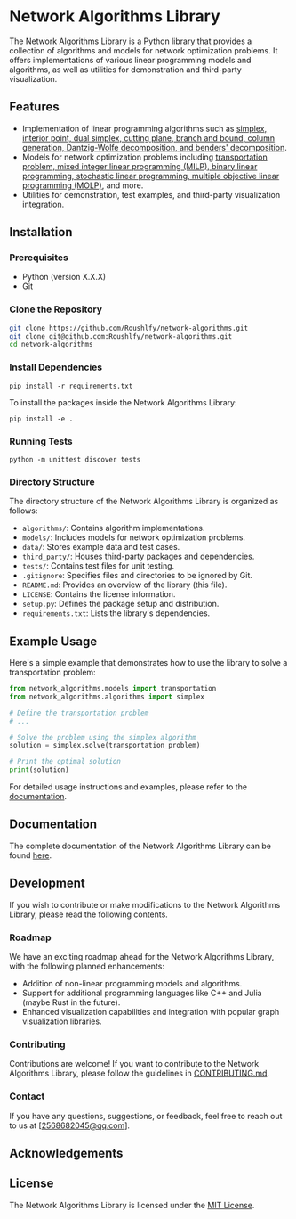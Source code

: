 # Network Algorithms Library

The Network Algorithms Library is a Python library that provides a collection of algorithms and models for network optimization problems. It offers implementations of various linear programming models and algorithms, as well as utilities for demonstration and third-party visualization.

## Features

- Implementation of linear programming algorithms such as <u>simplex, interior point, dual simplex, cutting plane, branch and bound, column generation, Dantzig-Wolfe decomposition, and benders' decomposition</u>.
- Models for network optimization problems including <u>transportation problem, mixed integer linear programming (MILP), binary linear programming, stochastic linear programming, multiple objective linear programming (MOLP)</u>, and more.
- Utilities for demonstration, test examples, and third-party visualization integration.

## Installation

### Prerequisites

- Python (version X.X.X)
- Git

### Clone the Repository

```bash
git clone https://github.com/Roushlfy/network-algorithms.git
git clone git@github.com:Roushlfy/network-algorithms.git
cd network-algorithms
```

### Install Dependencies

```shell
pip install -r requirements.txt
```

To install the packages inside the Network Algorithms Library:

```shell
pip install -e .
```

### Running Tests

```shell
python -m unittest discover tests
```

### Directory Structure

The directory structure of the Network Algorithms Library is organized as follows:

- `algorithms/`: Contains algorithm implementations.
- `models/`: Includes models for network optimization problems.
- `data/`: Stores example data and test cases.
- `third_party/`: Houses third-party packages and dependencies.
- `tests/`: Contains test files for unit testing.
- `.gitignore`: Specifies files and directories to be ignored by Git.
- `README.md`: Provides an overview of the library (this file).
- `LICENSE`: Contains the license information.
- `setup.py`: Defines the package setup and distribution.
- `requirements.txt`: Lists the library's dependencies.

## Example Usage

Here's a simple example that demonstrates how to use the library to solve a transportation problem:

```python
from network_algorithms.models import transportation
from network_algorithms.algorithms import simplex

# Define the transportation problem
# ...

# Solve the problem using the simplex algorithm
solution = simplex.solve(transportation_problem)

# Print the optimal solution
print(solution)
```

For detailed usage instructions and examples, please refer to the [documentation]().

## Documentation

The complete documentation of the Network Algorithms Library can be found [here]().

## Development

If you wish to contribute or make modifications to the Network Algorithms Library, please read the following contents.

### Roadmap

We have an exciting roadmap ahead for the Network Algorithms Library, with the following planned enhancements:

- Addition of non-linear programming models and algorithms.
- Support for additional programming languages like C++ and Julia (maybe Rust in the future).
- Enhanced visualization capabilities and integration with popular graph visualization libraries.

### Contributing

Contributions are welcome! If you want to contribute to the Network Algorithms Library, please follow the guidelines in [CONTRIBUTING.md](CONTRIBUTING.md).

### Contact

If you have any questions, suggestions, or feedback, feel free to reach out to us at [2568682045@qq.com].

## Acknowledgements

## License

The Network Algorithms Library is licensed under the [MIT License](LICENSE).
